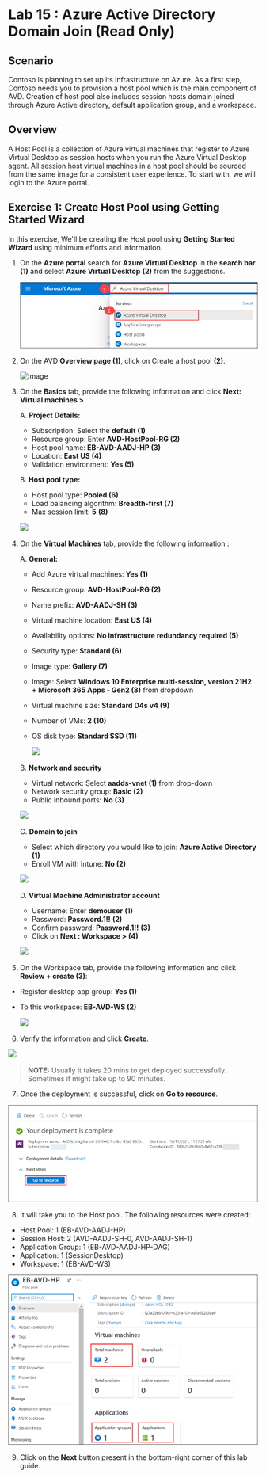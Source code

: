 # Lab 15 : Azure Active Directory Domain Join (Read Only) 

## **Scenario**

 Contoso is planning to set up its infrastructure on Azure. As a first step, Contoso needs you to provision a host pool which is the main component of AVD. Creation of host pool also includes session hosts domain joined through Azure Active directory, default application group, and a workspace.

## **Overview**

 A Host Pool is a collection of Azure virtual machines that register to Azure Virtual Desktop as session hosts when you run the Azure Virtual Desktop agent. All session host virtual machines in a host pool should be sourced from the same image for a consistent user experience. To start with, we will login to the Azure portal.
 
## Exercise 1: Create Host Pool using Getting Started Wizard

In this exercise, We'll be creating the Host pool using **Getting Started Wizard** using minimum efforts and information.

1. On the **Azure portal** search for **Azure Virtual Desktop** in the **search bar** **(1)** and select **Azure Virtual Desktop** **(2)** from the suggestions.

   ![ws name.](media/2avd1.png)
   
2.	On the AVD **Overview page (1)**, click on Create a host pool **(2)**.

     ![image](https://user-images.githubusercontent.com/83349577/175352775-1ca92f9e-b510-4fee-89e5-8c476bcffa5b.png)

3.	On the **Basics** tab, provide the following information and click **Next: Virtual machines >**

    A. **Project Details:**
 
    - Subscription: Select the **default (1)**
    - Resource group: Enter **AVD-HostPool-RG (2)**
    - Host pool name: **EB-AVD-AADJ-HP (3)**
    - Location: **East US (4)**
    - Validation environment: **Yes (5)**
        
    B. **Host pool type:**
    
    - Host pool type: **Pooled (6)**
    - Load balancing algorithm: **Breadth-first (7)**
    - Max session limit: **5** **(8)**

    ![](https://github.com/CloudLabsAI-Azure/AIW-Azure-Virtual-Desktop/blob/Azure-Virtual-Desktop-v3/media/createhp-new.png)
        
   
4.	On the **Virtual Machines** tab, provide the following information :

    A. **General:**
    
    - Add Azure virtual machines: **Yes (1)**
    - Resource group: **AVD-HostPool-RG (2)**
    - Name prefix: **AVD-AADJ-SH (3)**
    - Virtual machine location: **East US (4)**
    - Availability options: **No infrastructure redundancy required (5)**
    - Security type: **Standard (6)**
    - Image type: **Gallery (7)**
    - Image: Select **Windows 10 Enterprise multi-session, version 21H2 + Microsoft 365 Apps - Gen2 (8)** from dropdown
    - Virtual machine size: **Standard D4s v4 (9)**
    - Number of VMs: **2 (10)**
    - OS disk type: **Standard SSD (11)**

      ![](../Azure-Virtual-Desktop-v3/media/damain%20join.png)
       
    B. **Network and security**
  
    - Virtual network: Select **aadds-vnet (1)** from drop-down
    - Network security group: **Basic (2)**
    - Public inbound ports: **No (3)**

     ![](https://github.com/CloudLabsAI-Azure/AIW-Azure-Virtual-Desktop/blob/Azure-Virtual-Desktop-v3/media/createhp3-new.png)
       
    C. **Domain to join**
    
    - Select which directory you would like to join: **Azure Active Directory (1)**
    - Enroll VM with Intune: **No (2)**

     ![](https://github.com/CloudLabsAI-Azure/AIW-Azure-Virtual-Desktop/blob/Azure-Virtual-Desktop-v3/media/domaintojoin.png)

    D. **Virtual Machine Administrator account**
    
    - Username: Enter **demouser** **(1)**
    - Password: **Password.1!!** **(2)**
    - Confirm password: **Password.1!!** **(3)**
    - Click on **Next : Workspace > (4)**

     ![](https://github.com/CloudLabsAI-Azure/AIW-Azure-Virtual-Desktop/blob/Azure-Virtual-Desktop-v3/media/vmadminaccount.png)

5.	On the Workspace tab, provide the following information and click **Review + create (3)**:

   - Register desktop app group: **Yes (1)**
   - To this workspace: **EB-AVD-WS (2)**

     ![](https://github.com/CloudLabsAI-Azure/AIW-Azure-Virtual-Desktop/blob/Azure-Virtual-Desktop-v3/media/createhp4-new.png)

6.	Verify the information and click **Create**.

   ![](https://github.com/CloudLabsAI-Azure/AIW-Azure-Virtual-Desktop/blob/Azure-Virtual-Desktop-v3/media/createhp5-new.png)


   > **NOTE:** Usually it takes 20 mins to get deployed successfully. Sometimes it might take up to 90 minutes.

7.	Once the deployment is successful, click on **Go to resource**.

   ![ws name.](media/gsw7.png)

8.	It will take you to the Host pool. The following resources were created:

   - Host Pool: 1 (EB-AVD-AADJ-HP)
   - Session Host: 2 (AVD-AADJ-SH-0, AVD-AADJ-SH-1)
   - Application Group: 1 (EB-AVD-AADJ-HP-DAG)
   - Application: 1 (SessionDesktop)
   - Workspace: 1 (EB-AVD-WS)
     
   ![ws name.](media/gsw8.png)
   
9. Click on the **Next** button present in the bottom-right corner of this lab guide.  
   
